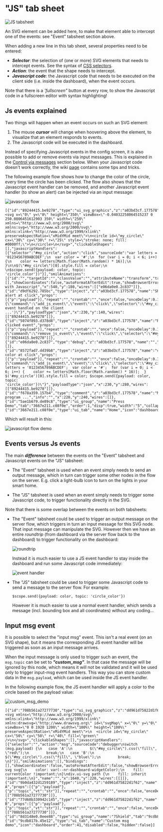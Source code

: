 # "JS" tab sheet

![JS tabsheet](https://user-images.githubusercontent.com/14224149/97640631-7864cb00-1a41-11eb-94b8-742a526978fa.gif)

An SVG element can be added here, to make that element able to intercept one of the events: see "Event" tabsheet section above.

When adding a new line in this tab sheet, several properties need to be entered:
+ ***Selector***: the selection of (one or more) SVG elements that needs to intercept events. See the syntax of [CSS  selectors](https://www.w3schools.com/cssref/css_selectors.asp).
+ ***Action***: the event that the shape needs to intercept.
+ ***Javascript code***: the Javascript code that needs to be executed on the client side (i.e. inside the dashboard), when the event occurs.

Note that there is a *'fullscreen"* button at every row, to show the Javascript code in a fullscreen editor with syntax highlighting!

## Js events explained

Two things will happen when an event occurs on such an SVG element:
1. The mouse ***cursor*** will change when hoovering above the element, to visualize that an element responds to events.
1. The Javascript code will be executed in the dashboard.

Instead of specifying Javascript events in the config screen, it is also possible to add or remove events via input messages.  This is explained in the [Control via messages](#control-via-messages) section below.  When your Javascript code doesn't work correctly, the wiki [page](https://github.com/bartbutenaers/node-red-contrib-ui-svg/wiki/Troubleshooting-JS-event-handlers) contains some tips and tricks.

The following example flow shows how to change the color of the circle, every time the circle has been clicked.  The flow also shows that the Javascript event handler can be removed, and another Javascript event handler (to show an alert) can be injected via an input message:

![javascript flow](https://user-images.githubusercontent.com/14224149/98599183-e16aff00-22db-11eb-8051-3d996ce46052.png)
```
[{"id":"89244415.be9278","type":"ui_svg_graphics","z":"a03bd3cf.177578","group":"5ae1b679.de89c8","order":4,"width":"0","height":"0","svgString":"<svg x=\"0\" y=\"0\" height=\"350\" viewBox=\"-0.04032258064515237 0 250.0806451612903 350\" width=\"250\" xmlns=\"http://www.w3.org/2000/svg\" xmlns:svg=\"http://www.w3.org/2000/svg\" xmlns:xlink=\"http://www.w3.org/1999/xlink\" preserveAspectRatio=\"xMidYMid meet\">\n<circle id=\"my_circle\" cx=\"30\" cy=\"30\" r=\"25\" style=\"stroke: none; fill: #0000ff;\">\n</circle>\n</svg>","clickableShapes":[],"javascriptHandlers":[{"selector":"#my_circle","action":"click","sourceCode":"var letters = '0123456789ABCDEF';\n  var color = '#';\n  for (var i = 0; i < 6; i++) {\n    color += letters[Math.floor(Math.random() * 16)];\n  }\n\n$(\"#my_circle\")[0].style.fill = color;\n \n$scope.send({payload: color, topic: 'circle_color'})"}],"smilAnimations":[{"id":"","targetId":"","classValue":"","attributeName":"transform","transformType":"rotate","fromValue":"","toValue":"","trigger":"msg","duration":"1","durationUnit":"s","repeatCount":"0","end":"restore","delay":"1","delayUnit":"s","custom":""}],"bindings":[],"showCoordinates":false,"autoFormatAfterEdit":true,"showBrowserErrors":true,"showBrowserEvents":true,"outputField":"payload","editorUrl":"http://drawsvg.org/drawsvg.html","directory":"","panning":"disabled","zooming":"disabled","panOnlyWhenZoomed":false,"doubleClickZoomEnabled":false,"mouseWheelZoomEnabled":false,"name":"SVG with Javascript","x":540,"y":180,"wires":[["e06da0e0.2c837"]]},{"id":"d9df6292.785bc","type":"inject","z":"a03bd3cf.177578","name":"Show alert at click","props":[{"p":"payload"}],"repeat":"","crontab":"","once":false,"onceDelay":0.1,"topic":"","payload":"{\"command\":\"add_js_event\",\"event\":\"click\",\"selector\":\"#my_circle\",\"script\":\"alert('Click event handled on the client ...')\"}","payloadType":"json","x":230,"y":140,"wires":[["89244415.be9278"]]},{"id":"5074f893.d378d8","type":"inject","z":"a03bd3cf.177578","name":"Remove clicked event","props":[{"p":"payload"}],"repeat":"","crontab":"","once":false,"onceDelay":0.1,"topic":"","payload":"{\"command\":\"remove_js_event\",\"event\":\"click\",\"selector\":\"#my_circle\"}","payloadType":"json","x":240,"y":180,"wires":[["89244415.be9278"]]},{"id":"e06da0e0.2c837","type":"debug","z":"a03bd3cf.177578","name":"","active":true,"tosidebar":true,"console":false,"tostatus":false,"complete":"true","targetType":"full","statusVal":"","statusType":"auto","x":750,"y":180,"wires":[]},{"id":"8572fad7.dd39b8","type":"inject","z":"a03bd3cf.177578","name":"change color at click","props":[{"p":"payload"}],"repeat":"","crontab":"","once":false,"onceDelay":0.1,"topic":"","payload":"{\"command\":\"add_js_event\",\"event\":\"click\",\"selector\":\"#my_circle\",\"script\":\"var letters = '0123456789ABCDEF';  var color = '#';  for (var i = 0; i < 6; i++) {    color += letters[Math.floor(Math.random() * 16)];  } $('#my_circle')[0].style.fill = color; $scope.send({payload: color, topic: 'circle_color'})\"}","payloadType":"json","x":230,"y":280,"wires":[["89244415.be9278"]]},{"id":"f678a359.157b4","type":"comment","z":"a03bd3cf.177578","name":"Multiline program ...","info":"","x":220,"y":240,"wires":[]},{"id":"5ae1b679.de89c8","type":"ui_group","name":"Press Demo","tab":"3667e211.c08f0e","order":1,"disp":true,"width":"5","collapse":false},{"id":"3667e211.c08f0e","type":"ui_tab","name":"Home","icon":"dashboard","order":1,"disabled":false,"hidden":false}]
```
Which will result in this:

![javascript flow demo](https://user-images.githubusercontent.com/14224149/97641343-f83f6500-1a42-11eb-957e-4180e64f37cb.gif)

## Events versus Js events

The main ***difference*** between the events on the "Event" tabsheet and Javascript events on the "JS" tabsheet:
+ The "Event" tabsheet is used when an event simply needs to send an output message, which in turn can trigger some other nodes in the flow on the server.  E.g. click a light-bulb icon to turn on the lights in your smart home.

+ The "JS" tabsheet is used when an event simply needs to trigger some Javascript code, to trigger functionality directly in the SVG. 

Note that there is some overlap between the events on both tabsheets:
+ The "Event" tabsheet could be used to trigger an output message on the server flow, which triggers in turn an input message for this SVG node.  That input message can manipulate the SVG.  However then we have an entire *roundtrip* (from dashboard via the server flow back to the dashboard) to trigger functionality on the dashboard:

  ![roundtrip](https://user-images.githubusercontent.com/14224149/97758960-47979b00-1b00-11eb-8bda-c5aaec44102b.png)
   
  Instead it is much easier to use a JS event handler to stay inside the dashboard and run some Javascript code immediately:
  
  ![event handler](https://user-images.githubusercontent.com/14224149/97759364-2c795b00-1b01-11eb-926e-a3f66455daf8.png)

+ The "JS" tabsheet could be used to trigger some Javascript code to send a message to the server flow.  For example:
   ```
   $scope.send({payload: color, topic: 'circle_color'})
   ```
   However it is much easier to use a normal event handler, which sends a message (incl. bounding box and all coordinates) without any coding...

## Input msg event

It is possible to select the "input msg" event.  This isn't a real event (on an SVG shape), but it means the corresponding JS event handler will be triggered as soon as an input message arrives.

When the input message is only used to trigger such an event, the `msg.topic` can be set to ***"custom_msg"***.  In that case the message will be ignored by this node, which means it will not be validated and it will be used only to trigger input-msg event handlers.  This way you can store custom data in the `msg.payload`, which can be used inside the JS event handler.

In the following example flow, the JS event handler will apply a color to the circle based on the payload value:

![custom_msg_demo](https://user-images.githubusercontent.com/14224149/142291397-6c507ea4-c927-40e2-ba35-4d2b4d2991d5.gif)

```
[{"id":"708b561a27277730","type":"ui_svg_graphics","z":"dd961d75822d1f62","group":"8d3148e0.0eee88","order":2,"width":"24","height":"14","svgString":"<svg xmlns=\"http://www.w3.org/2000/svg\" xmlns:xlink=\"http://www.w3.org/1999/xlink\" xmlns:drawsvg=\"http://www.drawsvg.org\" id=\"svgMap\" x=\"0\" y=\"0\" viewBox=\"0 0 1920 1200\" width=\"100%\" height=\"100%\" preserveAspectRatio=\"xMidYMid meet\">\n  <circle id=\"my_circle\" cx=\"50\" cy=\"50\" r=\"40\" fill=\"green\" />\n</svg>","clickableShapes":[],"javascriptHandlers":[{"selector":"","action":"msg","sourceCode":"debugger\nswitch (msg.payload) {\n   case 'A':\n        $(\"#my_circle\").css(\"fill\", \"red\");\n        break;\n   case 'B':\n        $(\"#my_circle\").css(\"fill\", \"blue\");\n        break;    \n}"}],"smilAnimations":[],"bindings":[],"showCoordinates":false,"autoFormatAfterEdit":false,"showBrowserErrors":false,"showBrowserEvents":false,"enableJsDebugging":false,"sendMsgWhenLoaded":false,"noClickWhenDblClick":true,"outputField":"payload","editorUrl":"//drawsvg.org/drawsvg.html","directory":"","panning":"disabled","zooming":"disabled","panOnlyWhenZoomed":false,"doubleClickZoomEnabled":false,"mouseWheelZoomEnabled":false,"dblClickZoomPercentage":150,"cssString":"div.ui-svg svg{\n    color: var(--nr-dashboard-widgetColor);\n    fill: currentColor !important;\n}\ndiv.ui-svg path {\n    fill: inherit !important;\n}","name":"","x":1640,"y":220,"wires":[[]]},{"id":"9b0da432d1259189","type":"inject","z":"dd961d75822d1f62","name":"Value A","props":[{"p":"payload"},{"p":"topic","vt":"str"}],"repeat":"","crontab":"","once":false,"onceDelay":0.1,"topic":"custom_msg","payload":"A","payloadType":"str","x":1450,"y":220,"wires":[["708b561a27277730"]]},{"id":"77d60b330942c145","type":"inject","z":"dd961d75822d1f62","name":"Value B","props":[{"p":"payload"},{"p":"topic","vt":"str"}],"repeat":"","crontab":"","once":false,"onceDelay":0.1,"topic":"custom_msg","payload":"B","payloadType":"str","x":1450,"y":260,"wires":[["708b561a27277730"]]},{"id":"8d3148e0.0eee88","type":"ui_group","name":"7Shield","tab":"9cdb817b.45e12","order":1,"disp":false,"width":"24","collapse":false,"className":""},{"id":"9cdb817b.45e12","type":"ui_tab","name":"Custom msg demo","icon":"dashboard","order":41,"disabled":false,"hidden":false}]
```
